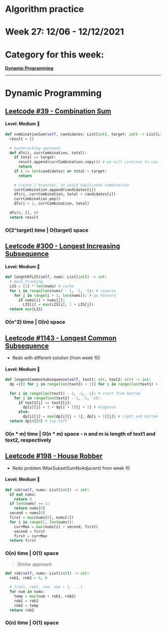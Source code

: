 # Algorithm practice

# Week 27: 12/06 - 12/12/2021

# Category for this week:
**[Dynamic Programming](#dynamic-programming)**<br>

---

# Dynamic Programming

## [Leetcode #39 - Combination Sum](https://leetcode.com/problems/combination-sum/)

#### Level: Medium 📘

```python
def combinationSum(self, candidates: List[int], target: int) -> List[List[int]]:
  result = []
  
  # backtracking approach
  def dfs(i, currCombination, total):
    if total == target:
      result.append(currCombination.copy()) # we will continue to use it
      return
    if i >= len(candidates) or total > target:
      return
      
    # create 2 branches, to avoid duplicated combination
    currCombination.append(candidates[i])
    dfs(i, currCombination, total + candidates[i])
    currCombination.pop()
    dfs(i + 1, currCombination, total)
  
  dfs(0, [], 0)
  return result
```

### O(2^target) time | O(target) space

## [Leetcode #300 - Longest Increasing Subsequence](https://leetcode.com/problems/longest-increasing-subsequence/)

#### Level: Medium 📘

```python
def lengthOfLIS(self, nums: List[int]) -> int:
  # back tracking
  LIS = [1] * len(nums) # cache
  for i in range(len(nums) - 1, -1, -1): # reverse
    for j in range(i + 1, len(nums)): # go forward
      if nums[i] < nums[j]:
        LIS[i] = max(LIS[i], 1 + LIS[j])
  return max(LIS)
```

### O(n^2) time | O(n) space

## [Leetcode #1143 - Longest Common Subsequence](https://leetcode.com/problems/longest-common-subsequence/)
* Redo with different solution (from week 10)

#### Level: Medium 📘

```python
def longestCommonSubsequence(self, text1: str, text2: str) -> int:
  dp =[[0 for j in range(len(text2) + 1)] for i in range(len(text1) + 1)]
  
  for i in range(len(text1) - 1, -1, -1): # start from bottom
    for j in range(len(text2) - 1, -1, -1):
      if text1[i] == text2[j]:
        dp[i][j] = 1 + dp[i + 1][j + 1] # diagnose
      else:
        dp[i][j] = max(dp[i][j + 1], dp[i + 1][j]) # right and bottom
  return dp[0][0] # top-left
```

### O(n * m) time | O(n * m) space - n and m is length of text1 and text2, respectively

## [Leetcode #198 - House Robber](https://leetcode.com/problems/house-robber/)
* Redo problem (MaxSubsetSumNoAdjacent) from week 10

#### Level: Medium 📘

```python
def rob(self, nums: List[int]) -> int:
  if not nums:
    return 0
  if len(nums) == 1:
    return nums[0]
  second = nums[0]
  first = max(nums[0], nums[1])
  for i in range(2, len(nums)):
    currMax = max(nums[i] + second, first)
    second = first
    first = currMax
  return first
```

### O(n) time | O(1) space

> Similar approach
```python
def rob(self, nums: List[int]) -> int:
  rob1, rob2 = 0, 0
  
  # [rob1, rob2, num, num + 1, ...]
  for num in nums:
    temp = max(num + rob1, rob2)
    rob1 = rob2
    rob2 = temp
  return rob2
```

### O(n) time | O(1) space
